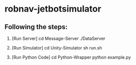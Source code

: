 # robnav-jetbotsimulator

## Following the steps:

1. [Run Server] 
cd Message-Server
./DataServer

2. [Run Simulator] 
cd Unity-Simulator
sh run.sh

3. [Run Python Code] 
cd Python-Wrapper
python example.py
